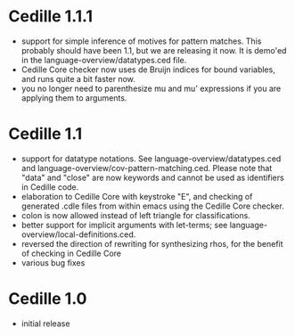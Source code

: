 # Cedille 1.1.1

- support for simple inference of motives for pattern matches.  This probably
  should have been 1.1, but we are releasing it now.  It is demo'ed in the
  language-overview/datatypes.ced file.
- Cedille Core checker now uses de Bruijn indices for bound variables, and
  runs quite a bit faster now.
- you no longer need to parenthesize mu and mu' expressions if you are 
  applying them to arguments.

# Cedille 1.1

- support for datatype notations.  See language-overview/datatypes.ced and 
  language-overview/cov-pattern-matching.ced.  Please note that "data"
  and "close" are now keywords and cannot be used as identifiers in Cedille
  code.
- elaboration to Cedille Core with keystroke "E", and checking of generated
  .cdle files from within emacs using the Cedille Core checker.
- colon is now allowed instead of left triangle for classifications.
- better support for implicit arguments with let-terms; see
  language-overview/local-definitions.ced.
- reversed the direction of rewriting for synthesizing rhos, for the
  benefit of checking in Cedille Core
- various bug fixes 

# Cedille 1.0

- initial release
